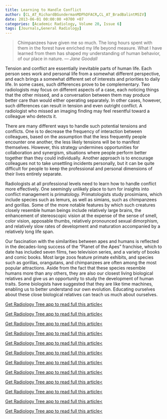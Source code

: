 ```yaml
---
title: Learning to Handle Conflict
author: [CL_AT_RichardBGundermanMDPhDFACR,CL_AT_BradBalintMSIV]
date: 2013-06-01 00:00:00 +0700 +07
categories: [Academic Radiology, Volume 20, Issue 6]
tags: [Journals,General Radiology]
---
```

> Chimpanzees have given me so much. The long hours spent with them in the forest have enriched my life beyond measure. What I have learned from them has shaped my understanding of human behavior, of our place in nature. — _Jane Goodall_

Tension and conflict are essentially inevitable parts of human life. Each person sees work and personal life from a somewhat different perspective, and each brings a somewhat different set of interests and priorities to daily life. In some cases, such differences prove to be complementary. Two radiologists may focus on different aspects of a case, each noticing things that the other missed, and a conversation between them may produce better care than would either operating separately. In other cases, however, such differences can result in tension and even outright conflict. A radiologist who missed an imaging finding may feel resentful toward a colleague who detects it.

There are many different ways to handle such potential tensions and conflicts. One is to decrease the frequency of interaction between colleagues, based on the assumption that the less frequently people encounter one another, the less likely tensions will be to manifest themselves. However, this strategy undermines opportunities for collaboration and synergism, situations where people perform better together than they could individually. Another approach is to encourage colleagues not to take unsettling incidents personally, but it can be quite difficult for people to keep the professional and personal dimensions of their lives entirely separate.

Radiologists at all professional levels need to learn how to handle conflict more effectively. One seemingly unlikely place to turn for insights into conflict management is primatology. Primatologists study prosimians, which include species such as lemurs, as well as simians, such as chimpanzees and gorillas. Some of the more notable features by which such creatures closely resemble human beings include relatively large brains, the enhancement of stereoscopic vision at the expense of the sense of smell, color vision, apposable thumbs, relatively pronounced sexual dimorphism, and relatively slow rates of development and maturation accompanied by a relatively long life span.

Our fascination with the similarities between apes and humans is reflected in the decades-long success of the “Planet of the Apes” franchise, which to date has included seven films, two television series, and a variety of books and comic books. Most large zoos feature primate exhibits, and species such as gorillas, orangutans, and chimpanzees are often among the most popular attractions. Aside from the fact that these species resemble humans more than any others, they are also our closest living biological relatives and give us an opportunity to study the development of human traits. Some biologists have suggested that they are like time machines, enabling us to better understand our own evolution. Educating ourselves about these close biological relatives can teach us much about ourselves.

[Get Radiology Tree app to read full this article<](https://clinicalpub.com/app)

[Get Radiology Tree app to read full this article<](https://clinicalpub.com/app)

[Get Radiology Tree app to read full this article<](https://clinicalpub.com/app)

[Get Radiology Tree app to read full this article<](https://clinicalpub.com/app)

[Get Radiology Tree app to read full this article<](https://clinicalpub.com/app)

[Get Radiology Tree app to read full this article<](https://clinicalpub.com/app)

[Get Radiology Tree app to read full this article<](https://clinicalpub.com/app)

[Get Radiology Tree app to read full this article<](https://clinicalpub.com/app)

[Get Radiology Tree app to read full this article<](https://clinicalpub.com/app)

[Get Radiology Tree app to read full this article<](https://clinicalpub.com/app)

[Get Radiology Tree app to read full this article<](https://clinicalpub.com/app)

[Get Radiology Tree app to read full this article<](https://clinicalpub.com/app)